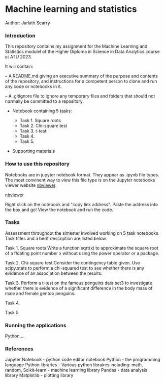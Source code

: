 # Machine learning and statistics

Author: Jarlath Scarry

### Introduction
This repository contains my assignment for the Machine Learning and Statistics modulel of the Higher Diploma in Science in Data Analytics course at ATU 2023. 

It will contain:

– A README.md giving an executive summary of the purpose and
contents of the repository, and instructions for a competent
person to clone and run any code or notebooks in it.

– A .gitignore file to ignore any temporary files and folders
that should not normally be committed to a repository.

- Notebook containing 5 tasks:
    - Task 1. Square roots
    - Task 2. Chi-square test
    - Task 3. t-test
    - Task 4. 
    - Task 5.
 
 - Supporting materials


### How to use this repository

Notebooks are in jupyter notebook format. They appear as .ipynb file types. The most convinent way to view this file type is on the Jupyter notebooks viewer website [nbviewer](https://nbviewer.org/). 

<a href="https://nbviewer.org" target="_blank">nbviewer</a>

Right click on the notebook and "copy link address". Paste the address into the box and go! View the notebook and run the code.


### Tasks

Assessment throughout the simester involved working on 5 task notebooks. Task titles and a berif description are listed below.

Task 1. Square roots
Write a function sqrt(x) to approximate the square root of a floating point number x without using the power operator or a package.

Task 2. Chi-square test
Consider the contingency table given. Use scipy.stats to perform a chi-squared test to see whether there is any evidence of an association between the results.

Task 3.
Perform a t-test on the famous penguins data set3 to investigate whether there is evidence of a significant difference in the body
mass of male and female gentoo penguins.

Task 4.


Task 5.


### Running the applications
Python....


### References

Jupyter Notebook - python code editor notebook
Python - the programming language
Python libraries - Various python libraires including: math, random, 
Scikit-learn - machine learning library
Pandas - data analysis library
Matplotlib - plotting library
